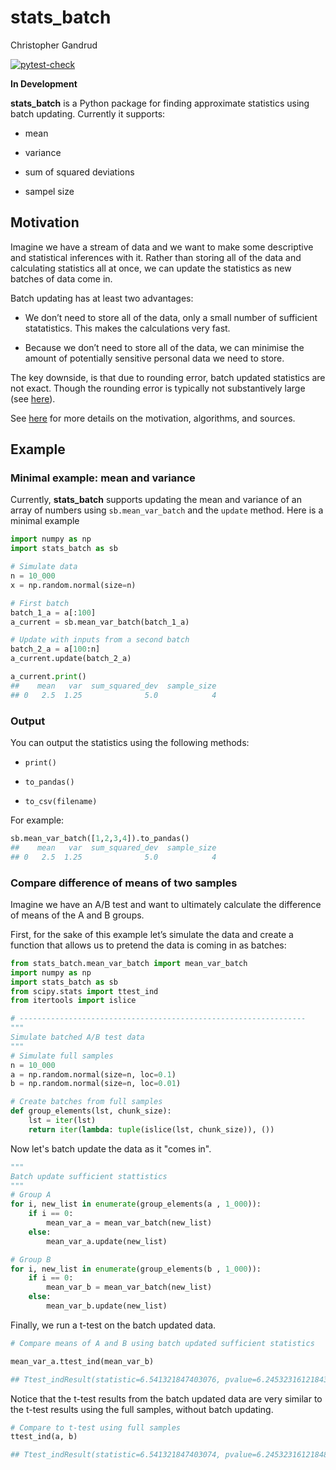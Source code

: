 stats\_batch
================
Christopher Gandrud

[![pytest-check](https://github.com/christophergandrud/stats_batch/actions/workflows/test-stats-batch.yaml/badge.svg)](https://github.com/christophergandrud/stats_batch/actions)

**In Development**

**stats\_batch** is a Python package for finding approximate statistics
using batch updating. Currently it supports:

- mean

- variance

- sum of squared deviations

- sampel size

## Motivation

Imagine we have a stream of data and we want to make some descriptive
and statistical inferences with it. Rather than storing all of the data
and calculating statistics all at once, we can update the statistics as
new batches of data come in.

Batch updating has at least two advantages:

-   We don’t need to store all of the data, only a small number of
    sufficient statatistics. This makes the calculations very fast.

-   Because we don’t need to store all of the data, we can minimise the
    amount of potentially sensitive personal data we need to store.

The key downside, is that due to rounding error, batch updated
statistics are not exact. Though the rounding error is typically not
substantively large (see [here](https://elegant-heyrovsky-54a43f.netlify.app/privacy-first-ds-mean-var.html)).

See
[here](https://elegant-heyrovsky-54a43f.netlify.app/privacy-first-ds-mean-var.html)
for more details on the motivation, algorithms, and sources.

## Example

### Minimal example: mean and variance

Currently, **stats_batch** supports updating the mean and variance of an array of numbers using `sb.mean_var_batch` and the `update` method. 
Here is a minimal example

``` python
import numpy as np
import stats_batch as sb

# Simulate data
n = 10_000
x = np.random.normal(size=n)

# First batch
batch_1_a = a[:100]  
a_current = sb.mean_var_batch(batch_1_a)

# Update with inputs from a second batch
batch_2_a = a[100:n]
a_current.update(batch_2_a)

a_current.print()
##    mean   var  sum_squared_dev  sample_size
## 0   2.5  1.25              5.0            4
```

### Output

You can output the statistics using the following methods:

- `print()`

- `to_pandas()`

- `to_csv(filename)`

For example:

```python
sb.mean_var_batch([1,2,3,4]).to_pandas()
##    mean   var  sum_squared_dev  sample_size
## 0   2.5  1.25              5.0            4
```

### Compare difference of means of two samples

Imagine we have an A/B test and want to ultimately calculate the
difference of means of the A and B groups.

First, for the sake of this example let’s simulate the data and create a
function that allows us to pretend the data is coming in as batches:

```python
from stats_batch.mean_var_batch import mean_var_batch
import numpy as np
import stats_batch as sb
from scipy.stats import ttest_ind
from itertools import islice

# ----------------------------------------------------------------
"""
Simulate batched A/B test data
"""
# Simulate full samples
n = 10_000
a = np.random.normal(size=n, loc=0.1)
b = np.random.normal(size=n, loc=0.01)

# Create batches from full samples
def group_elements(lst, chunk_size):
    lst = iter(lst)
    return iter(lambda: tuple(islice(lst, chunk_size)), ())
```

Now let's batch update the data as it "comes in".

```python
"""
Batch update sufficient stattistics
"""
# Group A
for i, new_list in enumerate(group_elements(a , 1_000)):
    if i == 0:
        mean_var_a = mean_var_batch(new_list)
    else:
        mean_var_a.update(new_list)

# Group B
for i, new_list in enumerate(group_elements(b , 1_000)):
    if i == 0:
        mean_var_b = mean_var_batch(new_list)
    else:
        mean_var_b.update(new_list)
```

Finally, we run a t-test on the batch updated data. 

```python
# Compare means of A and B using batch updated sufficient statistics

mean_var_a.ttest_ind(mean_var_b)

## Ttest_indResult(statistic=6.541321847403076, pvalue=6.245323161218439e-11)
```

Notice that the t-test results from the batch updated data are very similar to the t-test results using the full samples, without batch updating.

```python
# Compare to t-test using full samples
ttest_ind(a, b)

## Ttest_indResult(statistic=6.541321847403074, pvalue=6.245323161218484e-11)
```

